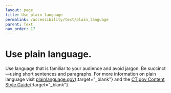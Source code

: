 ```yaml
---
layout: page
title: Use plain language
permalink: /accessibility/text/plain_language
parent: Text
nav_order: 17
---
```


#  Use plain language.

Use language that is familiar to your audience and avoid jargon. Be succinct—using short sentences and paragraphs. For more information on plain language visit [plainlanguage.gov](https://www.plainlanguage.gov/){:target="_blank"} and the [CT.gov Content Style Guide](https://portal.ct.gov/ctcontentstyleguide/Create-My-Content/Plain-Language?language=en_US){:target="_blank"}. 